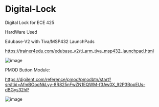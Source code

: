 # Digital-Lock
Digital Lock for ECE 425

HardWare Used

Edubase-V2 with Tiva/MSP432 LaunchPads

https://trainer4edu.com/edubase_v2/ti_arm_tiva_msp432_launchpad.html

![image](https://github.com/user-attachments/assets/e6c82c41-402c-4e73-bac4-122b4e9607f2)


PMOD Button Module:

https://digilent.com/reference/pmod/pmodbtn/start?srsltid=AfmBOooNkLyy-8R825nFwZN1EQWM-f3Aw0X_92P3BpoEUs-dBGys32hP

![image](https://github.com/user-attachments/assets/2b6f111d-b0ba-41cf-927a-4ca2cc70396a)

